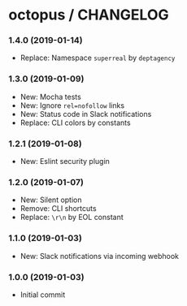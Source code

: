 # octopus / CHANGELOG


### 1.4.0 (2019-01-14)

* Replace: Namespace `superreal` by `deptagency`


### 1.3.0 (2019-01-09)

* New: Mocha tests
* New: Ignore `rel=nofollow` links
* New: Status code in Slack notifications
* Replace: CLI colors by constants


### 1.2.1 (2019-01-08)

* New: Eslint security plugin


### 1.2.0 (2019-01-07)

* New: Silent option
* Remove: CLI shortcuts
* Replace: `\r\n` by EOL constant


### 1.1.0 (2019-01-03)

* New: Slack notifications via incoming webhook


### 1.0.0 (2019-01-03)

* Initial commit

